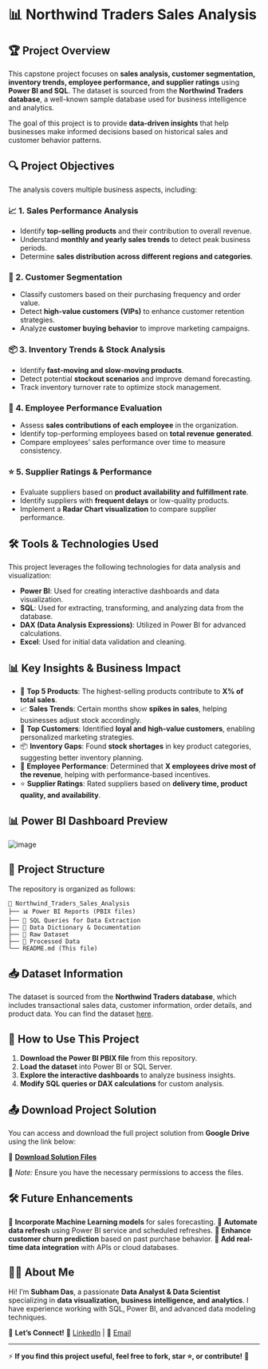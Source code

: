 # 📊 Northwind Traders Sales Analysis

## 🏆 Project Overview
This capstone project focuses on **sales analysis, customer segmentation, inventory trends, employee performance, and supplier ratings** using **Power BI and SQL**. The dataset is sourced from the **Northwind Traders database**, a well-known sample database used for business intelligence and analytics. 

The goal of this project is to provide **data-driven insights** that help businesses make informed decisions based on historical sales and customer behavior patterns.

## 🔍 Project Objectives
The analysis covers multiple business aspects, including:

### 📈 1. Sales Performance Analysis
- Identify **top-selling products** and their contribution to overall revenue.
- Understand **monthly and yearly sales trends** to detect peak business periods.
- Determine **sales distribution across different regions and categories**.

### 🎯 2. Customer Segmentation
- Classify customers based on their purchasing frequency and order value.
- Detect **high-value customers (VIPs)** to enhance customer retention strategies.
- Analyze **customer buying behavior** to improve marketing campaigns.

### 📦 3. Inventory Trends & Stock Analysis
- Identify **fast-moving and slow-moving products**.
- Detect potential **stockout scenarios** and improve demand forecasting.
- Track inventory turnover rate to optimize stock management.

### 🏅 4. Employee Performance Evaluation
- Assess **sales contributions of each employee** in the organization.
- Identify top-performing employees based on **total revenue generated**.
- Compare employees' sales performance over time to measure consistency.

### ⭐ 5. Supplier Ratings & Performance
- Evaluate suppliers based on **product availability and fulfillment rate**.
- Identify suppliers with **frequent delays** or low-quality products.
- Implement a **Radar Chart visualization** to compare supplier performance.

## 🛠️ Tools & Technologies Used
This project leverages the following technologies for data analysis and visualization:

- **Power BI**: Used for creating interactive dashboards and data visualization.
- **SQL**: Used for extracting, transforming, and analyzing data from the database.
- **DAX (Data Analysis Expressions)**: Utilized in Power BI for advanced calculations.
- **Excel**: Used for initial data validation and cleaning.

## 📊 Key Insights & Business Impact
- 🚀 **Top 5 Products**: The highest-selling products contribute to **X% of total sales**.
- 📈 **Sales Trends**: Certain months show **spikes in sales**, helping businesses adjust stock accordingly.
- 🏅 **Top Customers**: Identified **loyal and high-value customers**, enabling personalized marketing strategies.
- 📦 **Inventory Gaps**: Found **stock shortages** in key product categories, suggesting better inventory planning.
- 🎯 **Employee Performance**: Determined that **X employees drive most of the revenue**, helping with performance-based incentives.
- ⭐ **Supplier Ratings**: Rated suppliers based on **delivery time, product quality, and availability**.

## 📊 Power BI Dashboard Preview

![image](https://github.com/user-attachments/assets/02d86034-5674-408d-919b-360ef60fa0f2)


## 📂 Project Structure
The repository is organized as follows:
```
📁 Northwind_Traders_Sales_Analysis
├── 📊 Power BI Reports (PBIX files)
├── 📜 SQL Queries for Data Extraction
├── 📑 Data Dictionary & Documentation
├── 📁 Raw Dataset
├── 📁 Processed Data
└── README.md (This file)
```

## 📥 Dataset Information
The dataset is sourced from the **Northwind Traders database**, which includes transactional sales data, customer information, order details, and product data. You can find the dataset [here](https://github.com/8327593508/Power-BI-Sales-Analysis-Capstone-Project/tree/main/Data).

## 🚀 How to Use This Project
1. **Download the Power BI PBIX file** from this repository.
2. **Load the dataset** into Power BI or SQL Server.
3. **Explore the interactive dashboards** to analyze business insights.
4. **Modify SQL queries or DAX calculations** for custom analysis.

## 📤 Download Project Solution
You can access and download the full project solution from **Google Drive** using the link below:

🔗 **[Download Solution Files](https://drive.google.com/drive/u/0/folders/1o-YMB5qYzOdvzNrlgrI4m3FtRTHdE9_i)**

📌 *Note:* Ensure you have the necessary permissions to access the files.

## 🛠️ Future Enhancements
🔹 **Incorporate Machine Learning models** for sales forecasting.
🔹 **Automate data refresh** using Power BI service and scheduled refreshes.
🔹 **Enhance customer churn prediction** based on past purchase behavior.
🔹 **Add real-time data integration** with APIs or cloud databases.

## 👨‍💻 About Me
Hi! I’m **Subham Das**, a passionate **Data Analyst & Data Scientist** specializing in **data visualization, business intelligence, and analytics**. I have experience working with SQL, Power BI, and advanced data modeling techniques.

📌 **Let’s Connect!**
🔗 [LinkedIn](https://www.linkedin.com/in/subham-das-6a7809198/?trk=opento_sprofile_details)  |  📧 [Email](subhamd011@gmail.com)  

---
⚡ **If you find this project useful, feel free to fork, star ⭐, or contribute!** 🚀

